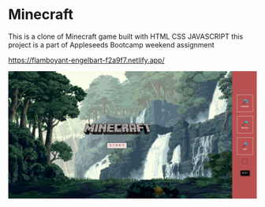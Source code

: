 # Minecraft
This is a clone of Minecraft game built with HTML CSS JAVASCRIPT this project is a part of Appleseeds Bootcamp weekend assignment

https://flamboyant-engelbart-f2a9f7.netlify.app/

![Screenshot](assets/img/minecraft.png)




